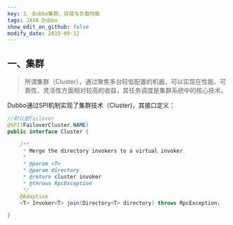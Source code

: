 ```yaml
---
key: 3. Dubbo集群、容错与负载均衡
tags: JAVA Dubbo
show_edit_on_github: false
modify_date: 2019-09-12
---
```


## 一、集群

> 所谓集群（Cluster），通过聚焦多台较低配置的机器，可以实现在性能、可靠性、灵活性方面相对较高的收益，其任务调度是集群系统中的核心技术。

Dubbo通过SPI机制实现了集群技术（Cluster)，其接口定义：

```java
//默认是failover
@SPI(FailoverCluster.NAME)
public interface Cluster {

    /**
     * Merge the directory invokers to a virtual invoker.
     *
     * @param <T>
     * @param directory
     * @return cluster invoker
     * @throws RpcException
     */
    @Adaptive
    <T> Invoker<T> join(Directory<T> directory) throws RpcException;

}
```

